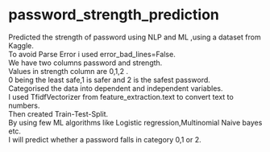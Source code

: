 # password_strength_prediction
Predicted the strength of password using NLP and ML ,using a dataset from Kaggle.<br  />
To avoid Parse Error i used error_bad_lines=False.<br  />
We have two columns password and strength.<br  />
Values in strength column are 0,1,2 .<br  />
0 being the least safe,1 is safer and 2 is the safest password.<br  />
Categorised the data into dependent and independent variables.<br  />
I used TfidfVectorizer from feature_extraction.text to convert text to numbers. <br  />
Then created Train-Test-Split.<br  />
By using few ML algorithms like Logistic regression,Multinomial Naive bayes etc.<br  />
I will predict whether a password falls in category 0,1 or 2.<br  />

